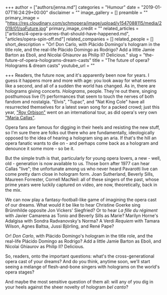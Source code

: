 +++
author = ["authors/jenna.md"]
categories = "Humour"
date = "2019-01-07T16:24:29+00:00"
disclaimer = ""
image_gallery = []
preamble = ""
primary_image = "https://res.cloudinary.com/schmopera/image/upload/v1547088115/media/2019/01/sqFuture.jpg"
primary_image_credit = ""
related_articles = ["articles/4-opera-scenes-that-should-have-happened.md", "articles/opera-spin-off.md"]
related_companies = []
related_people = []
short_description = "Or! Don Carlo, with Plácido Domingo's hologram in the title role, and the real-life Plácido Domingo as Rodrigo? Add a little Jamie Barton as Eboli, and Nicolai Ghiaurov as Philip II? Delicious."
slug = "the-future-of-opera-holograms-dream-casts"
title = "The future of opera? Holograms & dream casts"
youtube_url = ""

+++
Readers, the future now, and it's apparently been now for years. I guess it happens more and more with age: you look away for what seems like a second, and all of a sudden the world has changed. As in, there are holograms giving concerts. _Holograms_, people. They're out there, singing posthumous live (?) performances that seem to touch the nerves of both fandom and nostalgia. "Elvis", "Tupac", and "Nat King Cole" have all resurrected themselves for a latest swan song for a packed crowd; just this year, ["Roy Orbison"](https://noisey.vice.com/en_au/article/wj37ab/hologram-concerts-dont-suck-youre-just-a-hater) went on an international tour, as did opera's very own ["Maria Callas"](http://operawire.com/bringing-maria-callas-back-to-life-the-team-behind-callas-in-concert-on-creating-a-hologram-of-la-divina/).

Opera fans are famous for digging in their heels and resisting the new stuff, so I'm sure there are folks out there who are fundamentally, ideologically opposed to the idea of hearing a hologram sing an aria. If that's the hill an opera fanatic wants to die on - and perhaps come back as a hologram and denounce it some more - so be it.

But the simple truth is that, particularly for young opera lovers, a new - well, old - generation is now available to us. Those born after 1977 can hear Callas "live"; the unfortunate among us who never heard Pavarotti live can come pretty darn close in hologram form. Joan Sutherland, Beverly Sills, Maureen Forrester, Cornell MacNeil: all of these singers of the past, whose prime years were luckily captured on video, are now, theoretically, back in the mix.

We can now play a fantasy-football-like game of imagining the opera cast of our dreams. What would it be like to hear Christine Goerke sing Brünnhilde opposite Jon Vickers' Siegfried? Or to hear _La fille du régiment_ with Javier Camarena as Tonio and Beverly Sills as Marie? Marilyn Horne's Adalgisa with Sondra Radvanovsky's Norma? A Verdi _Requiem_ with Tamara Wilson, Agnes Baltsa, Jussi Björling, and René Pape?

Or! _Don Carlo_, with Plácido Domingo's hologram in the title role, and the real-life Plácido Domingo as Rodrigo? Add a little Jamie Barton as Eboli, and Nicolai Ghiaurov as Philip II? Delicious.

So, readers, onto the important questions: what's the cross-generational opera cast of your dreams? And do you think, anytime soon, we'll start seeing a mélange of flesh-and-bone singers with holograms on the world's opera stages?

And maybe the most sensitive question of them all: will any of you dig in your heels against the sheer novelty of hologram _bel canto_?